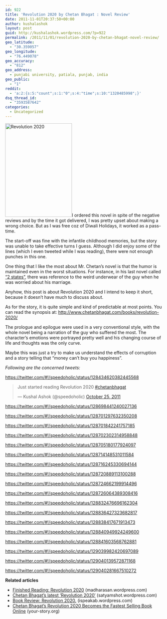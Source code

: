 ```yaml
---
id: 922
title: 'Revolution 2020 by Chetan Bhagat : Novel Review'
date: 2011-11-01T20:37:50+00:00
author: kushalashok
layout: post
guid: http://kushalashok.wordpress.com/?p=922
permalink: /2011/11/01/revolution-2020-by-chetan-bhagat-novel-review/
geo_latitude:
  - "30.359057"
geo_longitude:
  - "76.449078"
geo_accuracy:
  - "812"
geo_address:
  - punjabi university, patiala, punjab, india
geo_public:
  - "1"
reddit:
  - 'a:2:{s:5:"count";s:1:"0";s:4:"time";s:10:"1320485998";}'
dsq_thread_id:
  - "3593587642"
categories:
  - Uncategorized
---
```

[<img class="size-medium wp-image-923 alignleft" title="r2020" src="http://kushalashok.files.wordpress.com/2011/10/r2020.jpg?w=214" alt="Revolution 2020" width="214" height="300" />](http://kushalashok.files.wordpress.com/2011/10/r2020.jpg)I ordered this novel in spite of the negative reviews and by the time it got delivered, I was pretty upset about making a wrong choice. But as I was free coz of Diwali Holidays, it worked as a pass-time.

The start-off was fine with the infantile childhood memories, but the story was unable to take effective turns I guess. Although I did enjoy some of the lines (which I even tweeted while I was reading), there were not enough punches in this one.
  
One thing that I like the most about Mr. Chetan&#8217;s novel is that the humor is maintained even in the worst situations. For instance, in his last novel called [&#8220;2 states&#8221;](http://kushalashok.wordpress.com/2011/09/01/finally-read-2-states/ "Finally read 2 states"), there was reference to the weird underwear of the guy when he was worried about his marriage.

Anyhow, this post is about Revolution 2020 and I intend to keep it short, because it doesn&#8217;t have much to discuss about.
  
As for the story, it is quite simple and kind of predictable at most points. You can read the synopsis at: <http://www.chetanbhagat.com/books/revolution-2020/>

The prologue and epilogue were used in a very conventional style, with the whole novel being a narration of the guy who suffered the most. The character&#8217;s emotions were portrayed pretty well and his changing course of life and thoughts was the only curve.

Maybe this was just a try to make us understand the effects of corruption and a story telling that &#8220;money can&#8217;t buy you happiness&#8221;.

_Following are the concerned tweets:_

https://twitter.com/#!/speedoholic/status/128434620382445568

<blockquote class="twitter-tweet" data-width="550">
  <p lang="en" dir="ltr">
    Just started reading Revolution 2020 <a href="https://twitter.com/hashtag/chetanbhagat?src=hash&ref_src=twsrc%5Etfw">#chetanbhagat</a>
  </p>
  
  <p>
    &mdash; Kushal Ashok (@speedoholic) <a href="https://twitter.com/speedoholic/status/128689213913825281?ref_src=twsrc%5Etfw">October 25, 2011</a>
  </p>
</blockquote>



https://twitter.com/#!/speedoholic/status/128698441240027136

https://twitter.com/#!/speedoholic/status/128701297632350208

https://twitter.com/#!/speedoholic/status/128701842241757185

https://twitter.com/#!/speedoholic/status/128702302314958848

https://twitter.com/#!/speedoholic/status/128705180177924097

https://twitter.com/#!/speedoholic/status/128714148531011584

https://twitter.com/#!/speedoholic/status/128716245330694144

https://twitter.com/#!/speedoholic/status/128720889113100288

https://twitter.com/#!/speedoholic/status/128724662199914496

https://twitter.com/#!/speedoholic/status/128726064389308416

https://twitter.com/#!/speedoholic/status/128832476696162304

https://twitter.com/#!/speedoholic/status/128836427323682817

https://twitter.com/#!/speedoholic/status/128838417671913473

https://twitter.com/#!/speedoholic/status/128840949924249600

https://twitter.com/#!/speedoholic/status/128841603568762881

https://twitter.com/#!/speedoholic/status/129039982420697089

https://twitter.com/#!/speedoholic/status/129040139572871168

https://twitter.com/#!/speedoholic/status/129040281667510272

<span class="Apple-style-span" style="font-weight:bold;">Related articles</span>

<ul class="zemanta-article-ul">
  <li class="zemanta-article-ul-li">
    <a href="http://madharasan.wordpress.com/2011/10/27/finished-reading-revolution-2020/">Finished Reading: Revolution 2020</a> (madharasan.wordpress.com)
  </li>
  <li class="zemanta-article-ul-li">
    <a href="http://satyamshot.wordpress.com/2011/10/09/chetan-bhagats-latest-revolution-2020/">Chetan Bhagat&#8217;s latest &#8216;Revolution 2020′</a> (satyamshot.wordpress.com)
  </li>
  <li class="zemanta-article-ul-li">
    <a href="http://ispeakab.wordpress.com/2011/10/08/book-review-revolution-2020-chetan-bhagat/">Book Review: Revolution 2020.</a> (ispeakab.wordpress.com)
  </li>
  <li class="zemanta-article-ul-li">
    <a href="http://your-story.org/chetan-bhagats-revolution-2020-becomes-the-fastest-selling-book-online-262821/">Chetan Bhagat&#8217;s Revolution 2020 Becomes the Fastest Selling Book Online</a> (your-story.org)
  </li>
</ul>